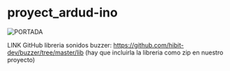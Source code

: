 # proyect_ardud-ino
![PORTADA](https://github.com/AlbertoUEM/proyect_ardudIno/assets/130848617/e526a92f-56d7-467d-b5ac-7d622e6dbaaa)


LINK GitHub libreria sonidos buzzer: https://github.com/hibit-dev/buzzer/tree/master/lib (hay que incluirla la libreria como zip en nuestro proyecto)

